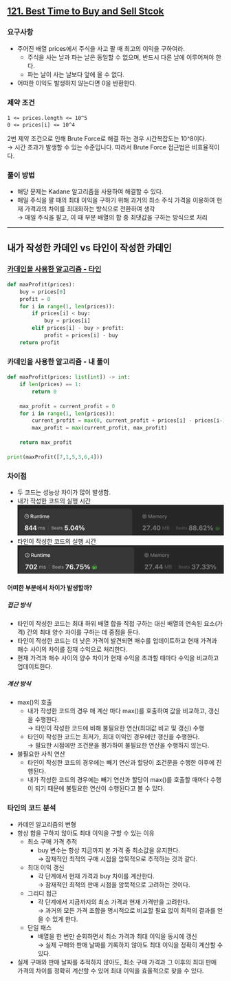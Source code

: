 ## [121. Best Time to Buy and Sell Stcok](https://leetcode.com/problems/best-time-to-buy-and-sell-stock/description/)

### 요구사항
- 주어진 배열 prices에서 주식을 사고 팔 때 최고의 이익을 구하여라.
    - 주식을 사는 날과 파는 날은 동일할 수 없으며, 반드시 다른 날에 이루어져야 한다.
    - 파는 날이 사는 날보다 앞에 올 수 없다.
- 어떠한 이익도 발생하지 않는다면 0을 반환한다.
### 제약 조건
```text
1 <= prices.length <= 10^5
0 <= prices[i] <= 10^4
```
2번 제약 조건으로 인해 Brute Force로 해결 하는 경우 시간복잡도는 10^8이다.   
→ 시간 초과가 발생할 수 있는 수준입니다. 따라서 Brute Force 접근법은 비효율적이다.

### 풀이 방법
- 해당 문제는 Kadane 알고리즘을 사용하여 해결할 수 있다.
- 매일 주식을 팔 때의 최대 이익을 구하기 위해 과거의 최소 주식 가격을 이용하여 현재 가격과의 차이를 최대화하는 방식으로 전환하여 생각   
→ 매일 주식을 팔고, 이 때 부분 배열의 합 중 최댓값을 구하는 방식으로 처리
---
## 내가 작성한 카데인 vs 타인이 작성한 카데인
### [카데인을 사용한 알고리즘 - 타인](https://leetcode.com/problems/best-time-to-buy-and-sell-stock/solutions/4868897/most-optimized-kadane-s-algorithm-java-c-python-rust-javascript/)
```python
def maxProfit(prices):
    buy = prices[0]
    profit = 0
    for i in range(1, len(prices)):
        if prices[i] < buy:
            buy = prices[i]
        elif prices[i] - buy > profit:
            profit = prices[i] - buy
    return profit
```
### 카데인을 사용한 알고리즘 - 내 풀이
```python
def maxProfit(prices: list[int]) -> int:
    if len(prices) == 1:
        return 0
    
    max_profit = current_profit = 0
    for i in range(1, len(prices)):
        current_profit = max(0, current_profit + prices[i] - prices[i-1])
        max_profit = max(current_profit, max_profit)
    
    return max_profit
    
print(maxProfit([7,1,5,3,6,4]))
```
### 차이점
- 두 코드는 성능상 차이가 많이 발생함.
- 내가 작성한 코드의 실행 시간
![alt text](../Image/image.png) 
- 타인이 작성한 코드의 실행 시간
![alt text](../Image/image-1.png)
#### 어떠한 부분에서 차이가 발생할까?
##### 접근 방식
- 타인이 작성한 코드는 최대 하위 배열 합을 직접 구하는 대신 배열의 연속된 요소(가격) 간의 최대 양수 차이를 구하는 데 중점을 둔다.
- 타인이 작성한 코드는 더 낮은 가격이 발견되면 매수를 업데이트하고 현재 가격과 매수 사이의 차이를 잠재 수익으로 처리한다.
- 현재 가격과 매수 사이의 양수 차이가 현재 수익을 초과할 때마다 수익을 비교하고 업데이트한다.
##### 계산 방식
- max()의 호출   
    - 내가 작성한 코드의 경우 매 계산 마다 max()를 호출하여 값을 비교하고, 갱신을 수행한다.   
    → 타인이 작성한 코드에 비해 불필요한 연산(최대값 비교 및 갱신) 수행
    - 타인이 작성한 코드는 최저가, 최대 이익인 경우에만 갱신을 수행한다.   
    → 필요한 시점에만 조건문을 평가하여 불필요한 연산을 수행하지 않는다.
- 불필요한 사칙 연산
    - 타인이 작성한 코드의 경우에는 빼기 연산과 할당이 조건문을 수행한 이후에 진행된다.
    - 내가 작성한 코드의 경우에는 빼기 연산과 할당이 max()를 호출할 때마다 수행이 되기 때문에 불필요한 연산이 수행된다고 볼 수 있다.
### 타인의 코드 분석
- 카데인 알고리즘의 변형
- 항상 합을 구하지 않아도 최대 이익을 구할 수 있는 이유
    - 최소 구매 가격 추적
        - buy 변수는 항상 지금까지 본 가격 중 최소값을 유지한다.  
        → 잠재적인 최적의 구매 시점을 암묵적으로 추적하는 것과 같다.
    - 최대 이익 갱신
        - 각 단계에서 현재 가격과 buy 차이를 계산한다.   
        → 잠재적인 최적의 판매 시점을 암묵적으로 고려하는 것이다.
    - 그리디 접근
        - 각 단계에서 지금까지의 최소 가격과 현재 가격만을 고려한다.   
        → 과거의 모든 가격 조합을 명시적으로 비교할 필요 없이 최적의 결과를 얻을 수 있게 한다.
    - 단일 패스
        - 배열을 한 번만 순회하면서 최소 가격과 최대 이익을 동시에 갱신   
        → 실제 구매와 판매 날짜를 기록하지 않아도 최대 이익을 정확히 계산할 수 있다.
- 실제 구매와 판매 날짜를 추적하지 않아도, 최소 구매 가격과 그 이후의 최대 판매 가격의 차이를 정확히 계산할 수 있어 최대 이익을 효율적으로 찾을 수 있다.